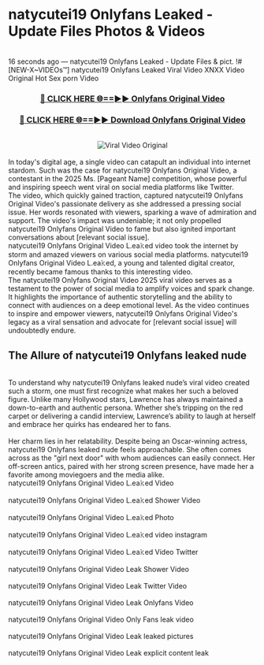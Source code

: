 # natycutei19 Onlyfans Leaked - Update Files Photos & Videos 
<br>
16 seconds ago — natycutei19 Onlyfans Leaked - Update Files & pict. !#[NEW-X~VIDEOs™] natycutei19 Onlyfans Leaked Viral Video XNXX Video Original Hot Sex porn Video
<br>
<div align="center">
<h3><a href="http://freeplayer.one?title=natycutei19&ref=25OR" rel="nofollow">🔴 CLICK HERE 🌐==►► Onlyfans Original Video</a></h3>
<h3><a href="http://freeplayer.one?title=natycutei19&ref=25OR" rel="nofollow">🔴 CLICK HERE 🌐==►► Download Onlyfans Original Video</a></h3>
<br>
<a href="http://freeplayer.one?title=natycutei19&ref=25OR" rel="nofollow" data-target="animated-image.originalLink"><img src="https://i.ibb.co.com/xMMVF88/686577567.gif" alt="Viral Video Original" style="max-width: 100%; display: inline-block;" data-target="animated-image.originalImage"></a>
</div>
<br>
In today's digital age, a single video can catapult an individual into internet stardom. Such was the case for natycutei19 Onlyfans Original Video, a contestant in the 2025 Ms. [Pageant Name] competition, whose powerful and inspiring speech went viral on social media platforms like Twitter.
<br>
The video, which quickly gained traction, captured natycutei19 Onlyfans Original Video's passionate delivery as she addressed a pressing social issue. Her words resonated with viewers, sparking a wave of admiration and support. The video's impact was undeniable; it not only propelled natycutei19 Onlyfans Original Video to fame but also ignited important conversations about [relevant social issue].
<br>
natycutei19 Onlyfans Original Video L.ea𝚔ed video took the internet by storm and amazed viewers on various social media platforms. natycutei19 Onlyfans Original Video L.ea𝚔ed, a young and talented digital creator, recently became famous thanks to this interesting video.
<br>
The natycutei19 Onlyfans Original Video 2025 viral video serves as a testament to the power of social media to amplify voices and spark change. It highlights the importance of authentic storytelling and the ability to connect with audiences on a deep emotional level. As the video continues to inspire and empower viewers, natycutei19 Onlyfans Original Video's legacy as a viral sensation and advocate for [relevant social issue] will undoubtedly endure.
<br>
<h2>The Allure of natycutei19 Onlyfans leaked nude</h2>
<br>
To understand why natycutei19 Onlyfans leaked nude’s viral video created such a storm, one must first recognize what makes her such a beloved figure. Unlike many Hollywood stars, Lawrence has always maintained a down-to-earth and authentic persona. Whether she’s tripping on the red carpet or delivering a candid interview, Lawrence’s ability to laugh at herself and embrace her quirks has endeared her to fans.
<br><br>
Her charm lies in her relatability. Despite being an Oscar-winning actress, natycutei19 Onlyfans leaked nude feels approachable. She often comes across as the "girl next door" with whom audiences can easily connect. Her off-screen antics, paired with her strong screen presence, have made her a favorite among moviegoers and the media alike.
<br>
natycutei19 Onlyfans Original Video L.ea𝚔ed Video
<br><br>
natycutei19 Onlyfans Original Video L.ea𝚔ed Shower Video
<br><br>
natycutei19 Onlyfans Original Video L.ea𝚔ed Photo
<br><br>
natycutei19 Onlyfans Original Video L.ea𝚔ed video instagram
<br><br>
natycutei19 Onlyfans Original Video L.ea𝚔ed Video Twitter
<br><br>
natycutei19 Onlyfans Original Video Leak Shower Video
<br><br>
natycutei19 Onlyfans Original Video Leak Twitter Video
<br><br>
natycutei19 Onlyfans Original Video Leak Onlyfans Video
<br><br>
natycutei19 Onlyfans Original Video Only Fans leak video
<br><br>
natycutei19 Onlyfans Original Video Leak leaked pictures
<br><br>
natycutei19 Onlyfans Original Video Leak explicit content leak
